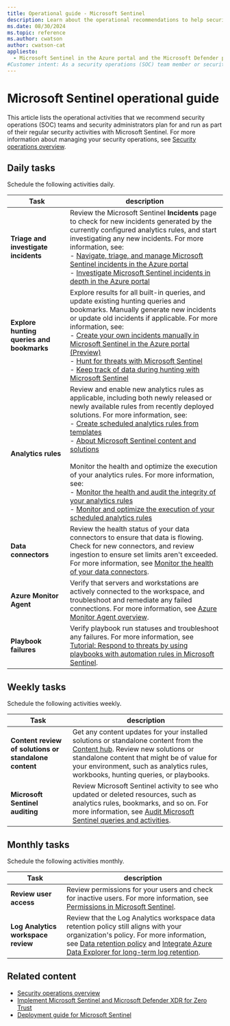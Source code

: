 ```yaml
---
title: Operational guide - Microsoft Sentinel
description: Learn about the operational recommendations to help security operations teams to plan and run security activities.
ms.date: 08/30/2024
ms.topic: reference
ms.author: cwatson
author: cwatson-cat
appliesto:
  - Microsoft Sentinel in the Azure portal and the Microsoft Defender portal
#Customer intent: As a security operations (SOC) team member or security administrator, I want to know what operational activities I should plan to do daily, weekly, and monthly with Microsoft Sentinel to help keep my organization's environment secure.
---
```


# Microsoft Sentinel operational guide

This article lists the operational activities that we recommend security operations (SOC) teams and security administrators plan for and run as part of their regular security activities with Microsoft Sentinel. For more information about managing your security operations, see [Security operations overview](/security/operations/overview).

## Daily tasks

Schedule the following activities daily.

| Task | description |
| --- | --- |
| **Triage and investigate incidents** | Review the Microsoft Sentinel **Incidents** page to check for new incidents generated by the currently configured analytics rules, and start investigating any new incidents. For more information, see:<br>- [Navigate, triage, and manage Microsoft Sentinel incidents in the Azure portal](incident-navigate-triage.md)<br>- [Investigate Microsoft Sentinel incidents in depth in the Azure portal](investigate-incidents.md) |
| **Explore hunting queries and bookmarks** | Explore results for all built-in queries, and update existing hunting queries and bookmarks. Manually generate new incidents or update old incidents if applicable. For more information, see:<br>- [Create your own incidents manually in Microsoft Sentinel in the Azure portal (Preview)](create-incident-manually.md)</br>- [Hunt for threats with Microsoft Sentinel](hunting.md)</br>- [Keep track of data during hunting with Microsoft Sentinel](bookmarks.md) |
| **Analytics rules** | Review and enable new analytics rules as applicable, including both newly released or newly available rules from recently deployed solutions. For more information, see:<br>- [Create scheduled analytics rules from templates](create-analytics-rule-from-template.md)<br>- [About Microsoft Sentinel content and solutions](sentinel-solutions.md)<br><br>Monitor the health and optimize the execution of your analytics rules. For more information, see:<br>- [Monitor the health and audit the integrity of your analytics rules](monitor-analytics-rule-integrity.md)<br>- [Monitor and optimize the execution of your scheduled analytics rules](monitor-optimize-analytics-rule-execution.md) |
| **Data connectors** | Review the health status of your data connectors to ensure that data is flowing. Check for new connectors, and review ingestion to ensure set limits aren't exceeded. For more information, see [Monitor the health of your data connectors](monitor-data-connector-health.md). |
| **Azure Monitor Agent** | Verify that servers and workstations are actively connected to the workspace, and troubleshoot and remediate any failed connections. For more information, see [Azure Monitor Agent overview](/azure/azure-monitor/agents/azure-monitor-agent-overview).|
| **Playbook failures** | Verify playbook run statuses and troubleshoot any failures.   For more information, see  [Tutorial: Respond to threats by using playbooks with automation rules in Microsoft Sentinel](tutorial-respond-threats-playbook.md).|

## Weekly tasks

Schedule the following activities weekly.

|Task|description|
|---|---|
|**Content review of solutions or standalone content**| Get any content updates for your installed solutions or standalone content from the [Content hub](sentinel-solutions-deploy.md). Review new solutions or standalone content that might be of value for your environment, such as analytics rules, workbooks, hunting queries, or playbooks.|
|**Microsoft Sentinel auditing**| Review Microsoft Sentinel activity to see who updated or deleted resources, such as analytics rules, bookmarks, and so on. For more information, see [Audit Microsoft Sentinel queries and activities](audit-sentinel-data.md).|

## Monthly tasks

Schedule the following activities monthly.

|Task|description|
|---|---|
|**Review user access**| Review permissions for your users and check for inactive users. For more information, see [Permissions in Microsoft Sentinel](roles.md).|
|**Log Analytics workspace review**| Review that the Log Analytics workspace data retention policy still aligns with your organization's policy. For more information, see  [Data retention policy](/workplace-analytics/privacy/license-expiration) and [Integrate Azure Data Explorer for long-term log retention](store-logs-in-azure-data-explorer.md).|


## Related content

- [Security operations overview](/security/operations/overview)
- [Implement Microsoft Sentinel and Microsoft Defender XDR for Zero Trust](/security/operations/siem-xdr-overview)
- [Deployment guide for Microsoft Sentinel](deploy-overview.md)
